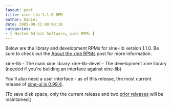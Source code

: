 ```yaml
---
layout: post
title: xine-lib 1.1.0 RPM
author: Daniel
date: 2005-08-31 00:00:10
categories:
- [ Hosted 64-bit Software, xine RPMs ]
---
```


Below are the library and development RPMs for xine-lib version 1.1.0. Be sure to check out the [About the xine RPMs][abt] post for more information.

xine-lib - The main xine library
xine-lib-devel - The development xine library (needed if you're building an interface against xine-lib)

You'll also need a user interface - as of this release, the most current release of [xine-ui is 0.99.4][ui].

(To save disk space, only the current release and two [prior releases][pri] will be maintained.)


[abt]: /2005/about-the-xine-rpms.html "About the xine RPMs &bull; DJS Consulting Tech Blog"
[ui]:  /2005/xine-ui-0-99-4-rpm.html
[pri]: /2005/xine-lib-1-0-1-rpm.html
